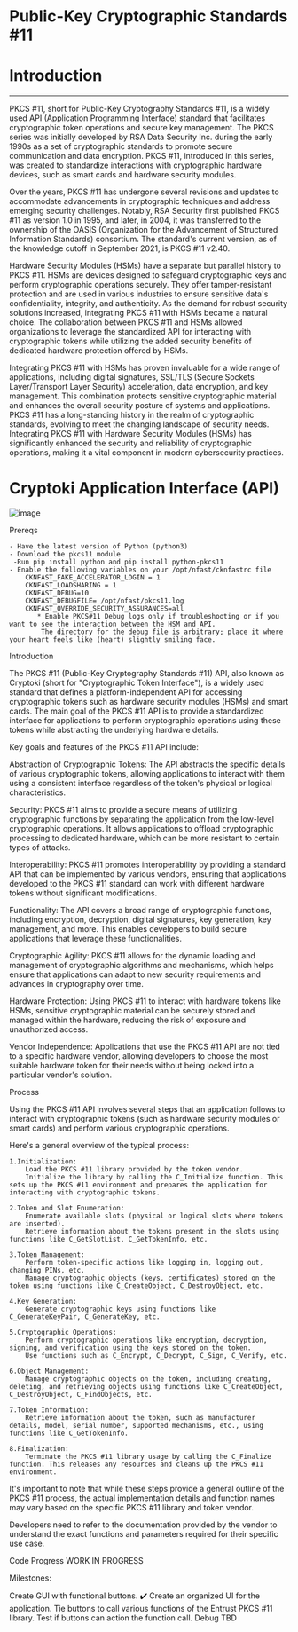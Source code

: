 # Public-Key Cryptographic Standards #11 


# Introduction 
______________________________________________________
PKCS #11, short for Public-Key Cryptography Standards #11, is a widely used API (Application Programming Interface) standard that facilitates cryptographic token operations and secure key management. The PKCS series was initially developed by RSA Data Security Inc. during the early 1990s as a set of cryptographic standards to promote secure communication and data encryption. PKCS #11, introduced in this series, was created to standardize interactions with cryptographic hardware devices, such as smart cards and hardware security modules.

Over the years, PKCS #11 has undergone several revisions and updates to accommodate advancements in cryptographic techniques and address emerging security challenges. Notably, RSA Security first published PKCS #11 as version 1.0 in 1995, and later, in 2004, it was transferred to the ownership of the OASIS (Organization for the Advancement of Structured Information Standards) consortium. The standard's current version, as of the knowledge cutoff in September 2021, is PKCS #11 v2.40.

Hardware Security Modules (HSMs) have a separate but parallel history to PKCS #11. HSMs are devices designed to safeguard cryptographic keys and perform cryptographic operations securely. They offer tamper-resistant protection and are used in various industries to ensure sensitive data's confidentiality, integrity, and authenticity. As the demand for robust security solutions increased, integrating PKCS #11 with HSMs became a natural choice. The collaboration between PKCS #11 and HSMs allowed organizations to leverage the standardized API for interacting with cryptographic tokens while utilizing the added security benefits of dedicated hardware protection offered by HSMs.

Integrating PKCS #11 with HSMs has proven invaluable for a wide range of applications, including digital signatures, SSL/TLS (Secure Sockets Layer/Transport Layer Security) acceleration, data encryption, and key management. This combination protects sensitive cryptographic material and enhances the overall security posture of systems and applications. PKCS #11 has a long-standing history in the realm of cryptographic standards, evolving to meet the changing landscape of security needs. Integrating PKCS #11 with Hardware Security Modules (HSMs) has significantly enhanced the security and reliability of cryptographic operations, making it a vital component in modern cybersecurity practices.



# Cryptoki Application Interface (API)

![image](https://github.com/krypt0k1/CryptographyProjects/assets/111711434/b5c13206-7d6f-4a30-9eb2-ace3a203f3cc)

Prereqs

    - Have the latest version of Python (python3)
    - Download the pkcs11 module
     -Run pip install python and pip install python-pkcs11
    - Enable the following variables on your /opt/nfast/cknfastrc file
        CKNFAST_FAKE_ACCELERATOR_LOGIN = 1
        CKNFAST_LOADSHARING = 1
        CKNFAST_DEBUG=10
        CKNFAST_DEBUGFILE= /opt/nfast/pkcs11.log
        CKNFAST_OVERRIDE_SECURITY_ASSURANCES=all 
           * Enable PKCS#11 Debug logs only if troubleshooting or if you want to see the interaction between the HSM and API.
            The directory for the debug file is arbitrary; place it where your heart feels like (heart) slightly smiling face.

Introduction

The PKCS #11 (Public-Key Cryptography Standards #11) API, also known as Cryptoki (short for "Cryptographic Token Interface"), is a widely used standard that defines a platform-independent API for accessing cryptographic tokens such as hardware security modules (HSMs) and smart cards. The main goal of the PKCS #11 API is to provide a standardized interface for applications to perform cryptographic operations using these tokens while abstracting the underlying hardware details.

Key goals and features of the PKCS #11 API include:

Abstraction of Cryptographic Tokens: The API abstracts the specific details of various cryptographic tokens, allowing applications to interact with them using a consistent interface regardless of the token's physical or logical characteristics.

Security: PKCS #11 aims to provide a secure means of utilizing cryptographic functions by separating the application from the low-level cryptographic operations. It allows applications to offload cryptographic processing to dedicated hardware, which can be more resistant to certain types of attacks.

Interoperability: PKCS #11 promotes interoperability by providing a standard API that can be implemented by various vendors, ensuring that applications developed to the PKCS #11 standard can work with different hardware tokens without significant modifications.

Functionality: The API covers a broad range of cryptographic functions, including encryption, decryption, digital signatures, key generation, key management, and more. This enables developers to build secure applications that leverage these functionalities.

Cryptographic Agility: PKCS #11 allows for the dynamic loading and management of cryptographic algorithms and mechanisms, which helps ensure that applications can adapt to new security requirements and advances in cryptography over time.

Hardware Protection: Using PKCS #11 to interact with hardware tokens like HSMs, sensitive cryptographic material can be securely stored and managed within the hardware, reducing the risk of exposure and unauthorized access.

Vendor Independence: Applications that use the PKCS #11 API are not tied to a specific hardware vendor, allowing developers to choose the most suitable hardware token for their needs without being locked into a particular vendor's solution.


Process

Using the PKCS #11 API involves several steps that an application follows to interact with cryptographic tokens (such as hardware security modules or smart cards) and perform various cryptographic operations.

Here's a general overview of the typical process:

    1.Initialization:
        Load the PKCS #11 library provided by the token vendor.
        Initialize the library by calling the C_Initialize function. This sets up the PKCS #11 environment and prepares the application for interacting with cryptographic tokens.

    2.Token and Slot Enumeration:
        Enumerate available slots (physical or logical slots where tokens are inserted).
        Retrieve information about the tokens present in the slots using functions like C_GetSlotList, C_GetTokenInfo, etc.

    3.Token Management:
        Perform token-specific actions like logging in, logging out, changing PINs, etc.
        Manage cryptographic objects (keys, certificates) stored on the token using functions like C_CreateObject, C_DestroyObject, etc.

    4.Key Generation:
        Generate cryptographic keys using functions like C_GenerateKeyPair, C_GenerateKey, etc.

    5.Cryptographic Operations:
        Perform cryptographic operations like encryption, decryption, signing, and verification using the keys stored on the token.
        Use functions such as C_Encrypt, C_Decrypt, C_Sign, C_Verify, etc.

    6.Object Management:
        Manage cryptographic objects on the token, including creating, deleting, and retrieving objects using functions like C_CreateObject, C_DestroyObject, C_FindObjects, etc.

    7.Token Information:
        Retrieve information about the token, such as manufacturer details, model, serial number, supported mechanisms, etc., using functions like C_GetTokenInfo.

    8.Finalization:
        Terminate the PKCS #11 library usage by calling the C_Finalize function. This releases any resources and cleans up the PKCS #11 environment.

It's important to note that while these steps provide a general outline of the PKCS #11 process, the actual implementation details and function names may vary based on the specific PKCS #11 library and token vendor.

Developers need to refer to the documentation provided by the vendor to understand the exact functions and parameters required for their specific use case.


Code Progress
WORK IN PROGRESS


Milestones:

Create GUI with functional buttons. ✔️
Create an organized UI for the application.
Tie buttons to call various functions of the Entrust PKCS #11 library.
Test if buttons can action the function call.
Debug
TBD





